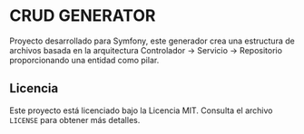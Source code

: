 # CRUD GENERATOR

Proyecto desarrollado para Symfony, este generador crea una estructura de archivos basada en la arquitectura Controlador -> Servicio -> Repositorio proporcionando una entidad como pilar.

## Licencia

Este proyecto está licenciado bajo la Licencia MIT. Consulta el archivo `LICENSE` para obtener más detalles.
